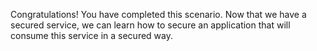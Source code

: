 Congratulations! You have completed this scenario.
Now that we have a secured service, we can learn how to secure an application that will consume this service in a secured way.
